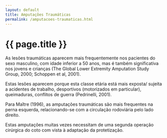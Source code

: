```yaml
---
layout: default
title: Amputações Traumáticas
permalink: /amputacoes-traumaticas.html
---
```


# {{ page.title }}

As lesões traumáticas aparecem mais frequentemente nos pacientes do sexo masculino, com idade inferior a 50 anos, mas é também significativa nos jovens e crianças (The Global Lower Extremity Amputation Study Group, 2000; Schoppen et al, 2001).

Estas lesões aparecem porque esta classe etária está mais exposta/ sujeita a acidentes de trabalho, desportivos (motorizados em particular), queimaduras, conflitos de guerra (Pedrinelli, 2001).

Para Maître (1996), as amputações traumáticas são mais frequentes na perna esquerda, relacionando-se com a circulação rodoviária pelo lado direito.

Estas amputações muitas vezes necessitam de uma segunda operação cirúrgica do coto com vista à adaptação da protetização.
